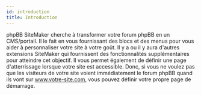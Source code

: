 ```yaml
---
id: introduction
title: Introduction
---
```


phpBB SiteMaker cherche à transformer votre forum phpBB en un CMS/portail. Il le fait en vous fournissant des blocs et des menus pour vous aider à personnaliser votre site à votre goût. Il y a ou il y aura d'autres extensions SiteMaker qui fournissent des fonctionnalités supplémentaires pour atteindre cet objectif. Il vous permet également de définir une page d'atterrissage lorsque votre site est accessible. Donc, si vous ne voulez pas que les visiteurs de votre site voient immédiatement le forum phpBB quand ils vont sur www.votre-site.com, vous pouvez définir votre propre page de démarrage.